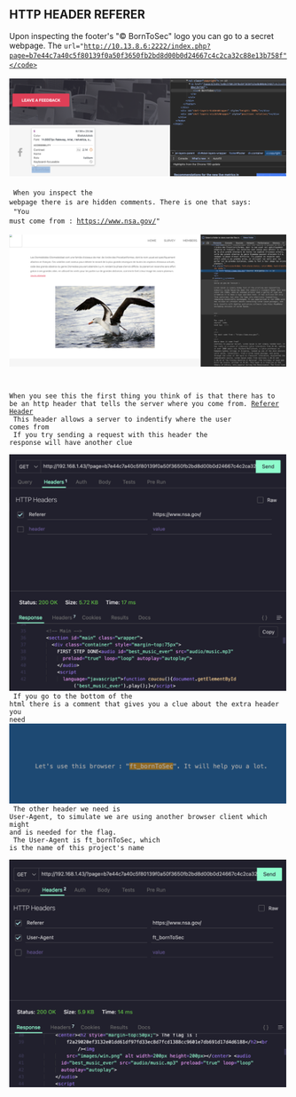 ## HTTP HEADER REFERER

Upon inspecting the footer's "© BornToSec" logo you can go to a secret webpage. The <code>url="http://10.13.8.6:2222/index.php?page=b7e44c7a40c5f80139f0a50f3650fb2bd8d00b0d24667c4c2ca32c88e13b758f"</code></br>
<img src="./imgs/1.png" width=500></br></br>
When you inspect the webpage there is are hidden comments. There is one that says:</br>
"You must come from : https://www.nsa.gov/" </br>
<img src="./imgs/2.png" width=500></br>

When you see this the first thing you think of is that there has to be an http header that tells the server where you come from. [Referer Header](#https://developer.mozilla.org/en-US/docs/Web/HTTP/Headers/Referer)</br>
This header allows a server to indentify where the user comes from</br>
If you try sending a request with this header the response will have another clue</br>
<img src="./imgs/3.png" width=500></br>
If you go to the bottom of the html there is a comment that gives you a clue about the extra header you need
<img src="./imgs/4.png" width=500></br>
The other header we need is User-Agent, to simulate we are using another browser client which might and is needed for the flag.</br>
The User-Agent is ft_bornToSec, which is the name of this project's name
</br>
<img src="./imgs/5.png" width=500></br>